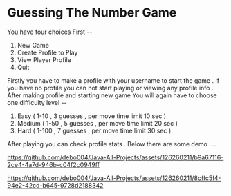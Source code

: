 # Guessing The Number Game

You have four choices First --
1. New Game
2. Create Profile to Play
3. View Player Profile
4. Quit

Firstly you have to make a profile with your username to start the game . If you have no profile you can not start playing or viewing any profile info .
After making profile and starting new game You will again have to choose one difficulty level --
1. Easy ( 1-10 , 3 guesses , per move time limit 10 sec )
2. Medium ( 1-50 , 5 guesses , per move time limit 20 sec )
3. Hard ( 1-100 , 7 guesses , per move time limit 30 sec )

After playing you can check profile stats . Below there are some demo ....

https://github.com/debo004/Java-All-Projects/assets/126260211/b9a67116-2ce4-4a7d-946b-c04f2c0949ff



https://github.com/debo004/Java-All-Projects/assets/126260211/8cffc5f4-94e2-42cd-b645-9728d2188342

